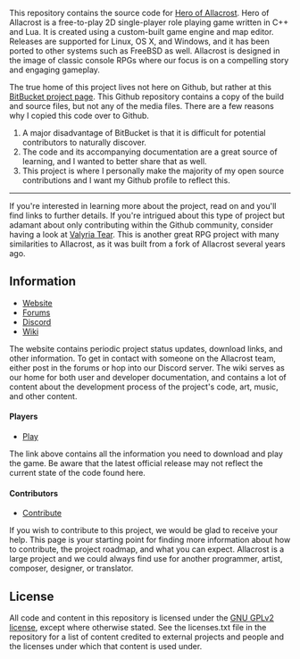 This repository contains the source code for [Hero of Allacrost](http://allacrost.org/). Hero of Allacrost is a free-to-play 2D single-player role playing game written in C++ and Lua. It is created using a custom-built game engine and map editor. Releases are supported for Linux, OS X, and Windows, and it has been ported to other systems such as FreeBSD as well. Allacrost is designed in the image of classic console RPGs where our focus is on a compelling story and engaging gameplay.

The true home of this project lives not here on Github, but rather at this [BitBucket project page](https://bitbucket.org/allacrost/allacrost/). This Github repository contains a copy of the build and source files, but not any of the media files. There are a few reasons why I copied this code over to Github.

1. A major disadvantage of BitBucket is that it is difficult for potential contributors to naturally discover.
2. The code and its accompanying documentation are a great source of learning, and I wanted to better share that as well. 
3. This project is where I personally make the majority of my open source contributions and I want my Github profile to reflect this.

---

If you're interested in learning more about the project, read on and you'll find links to further details. If you're intrigued about this type of project but adamant about only contributing within the Github community, consider having a look at [Valyria Tear](https://github.com/ValyriaTear/ValyriaTear). This is another great RPG project with many similarities to Allacrost, as it was built from a fork of Allacrost several years ago.


## Information ##

* [Website](http://allacrost.org)
* [Forums](http://allacrost.org/forum/)
* [Discord](http://chat.allacrost.org/)
* [Wiki](http://allacrost.org/wiki/)

The website contains periodic project status updates, download links, and other information. To get in contact with someone on the Allacrost team, either post in the forums or hop into our Discord server. The wiki serves as our home for both user and developer documentation, and contains a lot of content about the development process of the project's code, art, music, and other content.

#### Players ####

* [Play](http://allacrost.org/play)

The link above contains all the information you need to download and play the game. Be aware that the latest official release may not reflect the current state of the code found here.

#### Contributors ####

* [Contribute](http://allacrost.org/contribute)

If you wish to contribute to this project, we would be glad to receive your help. This page is your starting point for finding more information about how to contribute, the project roadmap, and what you can expect. Allacrost is a large project and we could always find use for another programmer, artist, composer, designer, or translator.


## License ##
All code and content in this repository is licensed under the [GNU GPLv2 license](https://www.gnu.org/licenses/old-licenses/gpl-2.0.en.html), except where otherwise stated. See the licenses.txt file in the repository for a list of content credited to external projects and people and the licenses under which that content is used under.

